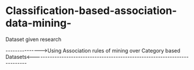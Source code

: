 # Classification-based-association-data-mining-
Dataset given research


--------------->Using Association rules of mining over Category based Datasets<---------------------------------------------------------------------------
